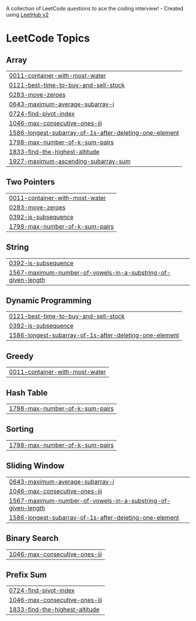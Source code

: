 A collection of LeetCode questions to ace the coding interview! - Created using [LeetHub v2](https://github.com/arunbhardwaj/LeetHub-2.0)
<!---LeetCode Topics Start-->
# LeetCode Topics
## Array
|  |
| ------- |
| [0011-container-with-most-water](https://github.com/ayushdhiman101/LeetCodes/tree/master/0011-container-with-most-water) |
| [0121-best-time-to-buy-and-sell-stock](https://github.com/ayushdhiman101/LeetCodes/tree/master/0121-best-time-to-buy-and-sell-stock) |
| [0283-move-zeroes](https://github.com/ayushdhiman101/LeetCodes/tree/master/0283-move-zeroes) |
| [0643-maximum-average-subarray-i](https://github.com/ayushdhiman101/LeetCodes/tree/master/0643-maximum-average-subarray-i) |
| [0724-find-pivot-index](https://github.com/ayushdhiman101/LeetCodes/tree/master/0724-find-pivot-index) |
| [1046-max-consecutive-ones-iii](https://github.com/ayushdhiman101/LeetCodes/tree/master/1046-max-consecutive-ones-iii) |
| [1586-longest-subarray-of-1s-after-deleting-one-element](https://github.com/ayushdhiman101/LeetCodes/tree/master/1586-longest-subarray-of-1s-after-deleting-one-element) |
| [1798-max-number-of-k-sum-pairs](https://github.com/ayushdhiman101/LeetCodes/tree/master/1798-max-number-of-k-sum-pairs) |
| [1833-find-the-highest-altitude](https://github.com/ayushdhiman101/LeetCodes/tree/master/1833-find-the-highest-altitude) |
| [1927-maximum-ascending-subarray-sum](https://github.com/ayushdhiman101/LeetCodes/tree/master/1927-maximum-ascending-subarray-sum) |
## Two Pointers
|  |
| ------- |
| [0011-container-with-most-water](https://github.com/ayushdhiman101/LeetCodes/tree/master/0011-container-with-most-water) |
| [0283-move-zeroes](https://github.com/ayushdhiman101/LeetCodes/tree/master/0283-move-zeroes) |
| [0392-is-subsequence](https://github.com/ayushdhiman101/LeetCodes/tree/master/0392-is-subsequence) |
| [1798-max-number-of-k-sum-pairs](https://github.com/ayushdhiman101/LeetCodes/tree/master/1798-max-number-of-k-sum-pairs) |
## String
|  |
| ------- |
| [0392-is-subsequence](https://github.com/ayushdhiman101/LeetCodes/tree/master/0392-is-subsequence) |
| [1567-maximum-number-of-vowels-in-a-substring-of-given-length](https://github.com/ayushdhiman101/LeetCodes/tree/master/1567-maximum-number-of-vowels-in-a-substring-of-given-length) |
## Dynamic Programming
|  |
| ------- |
| [0121-best-time-to-buy-and-sell-stock](https://github.com/ayushdhiman101/LeetCodes/tree/master/0121-best-time-to-buy-and-sell-stock) |
| [0392-is-subsequence](https://github.com/ayushdhiman101/LeetCodes/tree/master/0392-is-subsequence) |
| [1586-longest-subarray-of-1s-after-deleting-one-element](https://github.com/ayushdhiman101/LeetCodes/tree/master/1586-longest-subarray-of-1s-after-deleting-one-element) |
## Greedy
|  |
| ------- |
| [0011-container-with-most-water](https://github.com/ayushdhiman101/LeetCodes/tree/master/0011-container-with-most-water) |
## Hash Table
|  |
| ------- |
| [1798-max-number-of-k-sum-pairs](https://github.com/ayushdhiman101/LeetCodes/tree/master/1798-max-number-of-k-sum-pairs) |
## Sorting
|  |
| ------- |
| [1798-max-number-of-k-sum-pairs](https://github.com/ayushdhiman101/LeetCodes/tree/master/1798-max-number-of-k-sum-pairs) |
## Sliding Window
|  |
| ------- |
| [0643-maximum-average-subarray-i](https://github.com/ayushdhiman101/LeetCodes/tree/master/0643-maximum-average-subarray-i) |
| [1046-max-consecutive-ones-iii](https://github.com/ayushdhiman101/LeetCodes/tree/master/1046-max-consecutive-ones-iii) |
| [1567-maximum-number-of-vowels-in-a-substring-of-given-length](https://github.com/ayushdhiman101/LeetCodes/tree/master/1567-maximum-number-of-vowels-in-a-substring-of-given-length) |
| [1586-longest-subarray-of-1s-after-deleting-one-element](https://github.com/ayushdhiman101/LeetCodes/tree/master/1586-longest-subarray-of-1s-after-deleting-one-element) |
## Binary Search
|  |
| ------- |
| [1046-max-consecutive-ones-iii](https://github.com/ayushdhiman101/LeetCodes/tree/master/1046-max-consecutive-ones-iii) |
## Prefix Sum
|  |
| ------- |
| [0724-find-pivot-index](https://github.com/ayushdhiman101/LeetCodes/tree/master/0724-find-pivot-index) |
| [1046-max-consecutive-ones-iii](https://github.com/ayushdhiman101/LeetCodes/tree/master/1046-max-consecutive-ones-iii) |
| [1833-find-the-highest-altitude](https://github.com/ayushdhiman101/LeetCodes/tree/master/1833-find-the-highest-altitude) |
<!---LeetCode Topics End-->